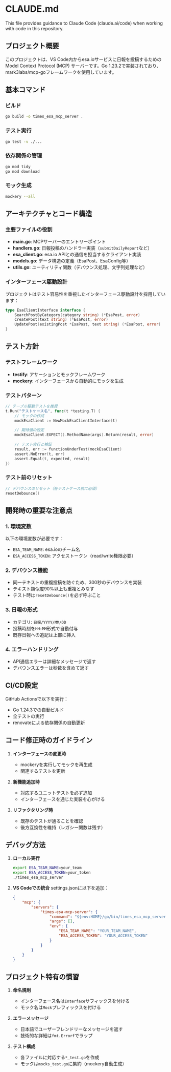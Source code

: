 # CLAUDE.md

This file provides guidance to Claude Code (claude.ai/code) when working with code in this repository.

## プロジェクト概要

このプロジェクトは、VS Code内からesa.ioサービスに日報を投稿するためのModel Context Protocol (MCP) サーバーです。Go 1.23.2で実装されており、mark3labs/mcp-goフレームワークを使用しています。

## 基本コマンド

### ビルド
```bash
go build -o times_esa_mcp_server .
```

### テスト実行
```bash
go test -v ./...
```

### 依存関係の管理
```bash
go mod tidy
go mod download
```

### モック生成
```bash
mockery --all
```

## アーキテクチャとコード構造

### 主要ファイルの役割

- **main.go**: MCPサーバーのエントリーポイント
- **handlers.go**: 日報投稿のハンドラー実装（`submitDailyReport`など）
- **esa_client.go**: esa.io APIとの通信を担当するクライアント実装
- **models.go**: データ構造の定義（EsaPost、EsaConfig等）
- **utils.go**: ユーティリティ関数（デバウンス処理、文字列処理など）

### インターフェース駆動設計

プロジェクトはテスト容易性を重視したインターフェース駆動設計を採用しています：

```go
type EsaClientInterface interface {
    SearchPostByCategory(category string) (*EsaPost, error)
    CreatePost(text string) (*EsaPost, error)
    UpdatePost(existingPost *EsaPost, text string) (*EsaPost, error)
}
```

## テスト方針

### テストフレームワーク
- **testify**: アサーションとモックフレームワーク
- **mockery**: インターフェースから自動的にモックを生成

### テストパターン
```go
// テーブル駆動テストを推奨
t.Run("テストケース名", func(t *testing.T) {
    // モックの作成
    mockEsaClient := NewMockEsaClientInterface(t)
    
    // 期待値の設定
    mockEsaClient.EXPECT().MethodName(args).Return(result, error)
    
    // テスト実行と検証
    result, err := functionUnderTest(mockEsaClient)
    assert.NoError(t, err)
    assert.Equal(t, expected, result)
})
```

### テスト前のリセット
```go
// デバウンスのリセット（各テストケース前に必須）
resetDebounce()
```

## 開発時の重要な注意点

### 1. 環境変数
以下の環境変数が必要です：
- `ESA_TEAM_NAME`: esa.ioのチーム名
- `ESA_ACCESS_TOKEN`: アクセストークン（read/write権限必要）

### 2. デバウンス機能
- 同一テキストの重複投稿を防ぐため、300秒のデバウンスを実装
- テキスト類似度90%以上も重複とみなす
- テスト時は`resetDebounce()`を必ず呼ぶこと

### 3. 日報の形式
- カテゴリ: `日報/YYYY/MM/DD`
- 投稿時刻を`HH:MM`形式で自動付与
- 既存日報への追記は上部に挿入

### 4. エラーハンドリング
- API通信エラーは詳細なメッセージで返す
- デバウンスエラーは秒数を含めて返す

## CI/CD設定

GitHub Actionsで以下を実行：
- Go 1.24.3での自動ビルド
- 全テストの実行
- renovateによる依存関係の自動更新

## コード修正時のガイドライン

1. **インターフェースの変更時**
   - mockeryを実行してモックを再生成
   - 関連するテストを更新

2. **新機能追加時**
   - 対応するユニットテストを必ず追加
   - インターフェースを通じた実装を心がける

3. **リファクタリング時**
   - 既存のテストが通ることを確認
   - 後方互換性を維持（レガシー関数は残す）

## デバッグ方法

1. **ローカル実行**
   ```bash
   export ESA_TEAM_NAME=your_team
   export ESA_ACCESS_TOKEN=your_token
   ./times_esa_mcp_server
   ```

2. **VS Codeでの統合**
   settings.jsonに以下を追加：
   ```json
   {
       "mcp": {
           "servers": {
               "times-esa-mcp-server": {
                   "command": "${env:HOME}/go/bin/times_esa_mcp_server",
                   "args": [],
                   "env": {
                       "ESA_TEAM_NAME": "YOUR_TEAM_NAME",
                       "ESA_ACCESS_TOKEN": "YOUR_ACCESS_TOKEN"
                   }
               }
           }
       }
   }
   ```

## プロジェクト特有の慣習

1. **命名規則**
   - インターフェース名は`Interface`サフィックスを付ける
   - モック名は`Mock`プレフィックスを付ける

2. **エラーメッセージ**
   - 日本語でユーザーフレンドリーなメッセージを返す
   - 技術的な詳細は`fmt.Errorf`でラップ

3. **テスト構成**
   - 各ファイルに対応する`*_test.go`を作成
   - モックは`mocks_test.go`に集約（mockery自動生成）
